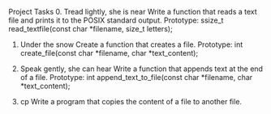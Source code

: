 Project Tasks
0. Tread lightly, she is near
Write a function that reads a text file and prints it to the POSIX standard output.
Prototype: ssize_t read_textfile(const char *filename, size_t letters);

1. Under the snow
Create a function that creates a file.
Prototype: int create_file(const char *filename, char *text_content);

2. Speak gently, she can hear
Write a function that appends text at the end of a file.
Prototype: int append_text_to_file(const char *filename, char *text_content);

3. cp
Write a program that copies the content of a file to another file.
